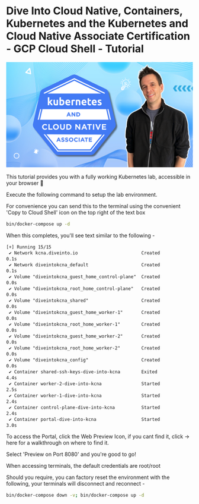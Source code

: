 # Dive Into Cloud Native, Containers, Kubernetes and the Kubernetes and Cloud Native Associate Certification - GCP Cloud Shell - Tutorial

![DiveInto](https://raw.githubusercontent.com/spurin/diveintokcna/main/DiveIntoKCNA_Cover.png)

This tutorial provides you with a fully working Kubernetes lab, accessible in your browser 🚀

Execute the following command to setup the lab environment.

For convenience you can send this to the terminal using the convenient 'Copy to Cloud Shell' icon on the top right of the text box

```bash
bin/docker-compose up -d
```

When this completes, you'll see text similar to the following -

```terminal
[+] Running 15/15
 ✔ Network kcna.diveinto.io                        Created                                                                                           0.1s 
 ✔ Network diveintokcna_default                    Created                                                                                           0.1s 
 ✔ Volume "diveintokcna_guest_home_control-plane"  Created                                                                                           0.0s 
 ✔ Volume "diveintokcna_root_home_control-plane"   Created                                                                                           0.0s 
 ✔ Volume "diveintokcna_shared"                    Created                                                                                           0.0s 
 ✔ Volume "diveintokcna_guest_home_worker-1"       Created                                                                                           0.0s 
 ✔ Volume "diveintokcna_root_home_worker-1"        Created                                                                                           0.0s 
 ✔ Volume "diveintokcna_guest_home_worker-2"       Created                                                                                           0.0s 
 ✔ Volume "diveintokcna_root_home_worker-2"        Created                                                                                           0.0s 
 ✔ Volume "diveintokcna_config"                    Created                                                                                           0.0s 
 ✔ Container shared-ssh-keys-dive-into-kcna        Exited                                                                                            4.4s 
 ✔ Container worker-2-dive-into-kcna               Started                                                                                           2.5s 
 ✔ Container worker-1-dive-into-kcna               Started                                                                                           2.4s 
 ✔ Container control-plane-dive-into-kcna          Started                                                                                           2.4s 
 ✔ Container portal-dive-into-kcna                 Started                                                                                           3.0s 
```

To access the Portal, click the Web Preview Icon, if you cant find it, click -> <walkthrough-web-preview-icon>here</walkthrough-web-preview-icon> for a walkthrough on where to find it.  

Select 'Preview on Port 8080' and you're good to go!  

When accessing terminals, the default credentials are root/root

Should you require, you can factory reset the environment with the following, your terminals will disconnect and reconnect -

```bash
bin/docker-compose down -v; bin/docker-compose up -d
```
